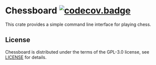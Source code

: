 # Chessboard [![codecov.badge]][codecov.home]

This crate provides a simple command line interface for playing chess.

## License

Chessboard is distributed under the terms of the GPL-3.0 license, see [LICENSE] for details.

[codecov.home]:     https://codecov.io/gh/brunocodutra/chessboard
[codecov.badge]:    https://codecov.io/gh/brunocodutra/chessboard/branch/master/graph/badge.svg

[LICENSE]:          https://github.com/brunocodutra/chessboard/blob/master/LICENSE
